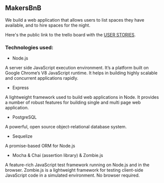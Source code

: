 ## MakersBnB

We build a web application that allows users to list spaces they have available, and to hire spaces for the night.

Here's the public link to the trello board with the [USER STORIES](https://trello.com/b/BXEphDZa/makersbnb).

### Technologies used:
- Node.js

A server side JavaScript execution environment. It’s a platform built on Google Chrome’s V8 JavaScript runtime. It helps in building highly scalable and concurrent applications rapidly.

- Express

A lightweight framework used to build web applications in Node. It provides a number of robust features for building single and multi page web application.

- PostgreSQL

A powerful, open source object-relational database system.

- Sequelize

A promise-based ORM for Node.js

- Mocha & Chai (assertion library) & Zombie.js

A feature-rich JavaScript test framework running on Node.js and in the browser. Zombie.js is a lightweight framework for testing client-side JavaScript code in a simulated environment. No browser required.
